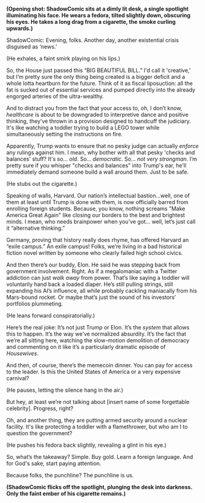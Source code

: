 **(Opening shot: ShadowComic sits at a dimly lit desk, a single spotlight illuminating his face. He wears a fedora, tilted slightly down, obscuring his eyes. He takes a long drag from a cigarette, the smoke curling upwards.)**

ShadowComic: Evening, folks. Another day, another existential crisis disguised as ‘news.’

(He exhales, a faint smirk playing on his lips.)

So, the House just passed this “BIG BEAUTIFUL BILL.” I'd call it 'creative,' but I’m pretty sure the only thing being created is a bigger deficit and a whole lotta heartburn for the future. Think of it as fiscal liposuction: all the fat is sucked out of essential services and pumped directly into the already engorged arteries of the ultra-wealthy.

And to distract you from the fact that your access to, oh, I don’t know, *healthcare* is about to be downgraded to interpretive dance and positive thinking, they’ve thrown in a provision designed to handcuff the judiciary. It's like watching a toddler trying to build a LEGO tower while simultaneously setting the instructions on fire.

Apparently, Trump wants to ensure that no pesky judge can actually *enforce* any rulings against him. I mean, why bother with all that pesky 'checks and balances' stuff? It's so... *old*. So... *democratic*. So... *not very strongman*. I’m pretty sure if you whisper "checks and balances" into Trump's ear, he'll immediately demand someone build a wall around them. Just to be safe.

(He stubs out the cigarette.)

Speaking of walls, Harvard. Our nation’s intellectual bastion...well, one of them at least until Trump is done with them, is now officially barred from enrolling foreign students. Because, you know, nothing screams "Make America Great Again" like closing our borders to the best and brightest minds. I mean, who needs brainpower when you’ve got… well, let’s just call it “alternative thinking.”

Germany, proving that history really does rhyme, has offered Harvard an “exile campus.” An exile campus! Folks, we’re living in a bad historical fiction novel written by someone who clearly failed high school civics.

And then there’s our buddy, Elon. He said he was stepping back from government involvement. Right. As if a megalomaniac with a Twitter addiction can just *walk away* from power. That’s like saying a toddler will voluntarily hand back a loaded diaper. He’s still pulling strings, still expanding his AI’s influence, all while probably cackling maniacally from his Mars-bound rocket. Or maybe that’s just the sound of his investors’ portfolios plummeting.

(He leans forward conspiratorially.)

Here’s the real joke: It’s not just Trump or Elon. It’s the *system* that allows this to happen. It’s the way we’ve normalized absurdity. It’s the fact that we’re all sitting here, watching the slow-motion demolition of democracy and commenting on it like it’s a particularly dramatic episode of *Housewives*.

And then, of course, there’s the memecoin dinner. You can pay for access to the leader. Is this the United States of America or a very expensive carnival?

(He pauses, letting the silence hang in the air.)

But hey, at least we’re not talking about [insert name of some forgettable celebrity]. Progress, right?

Oh, and another thing, they are putting armed security around a nuclear facility. It's like protecting a toddler with a flamethrower, but who am I to question the government?

(He pushes his fedora back slightly, revealing a glint in his eye.)

So, what’s the takeaway? Simple. Buy gold. Learn a foreign language. And for God's sake, start paying attention.

Because folks, the punchline? The punchline is us.

**(ShadowComic flicks off the spotlight, plunging the desk into darkness. Only the faint ember of his cigarette remains.)**